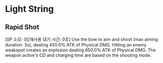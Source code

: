 # Light String

## Rapid Shot

[SP 소모: 0][재사용 대기 시간: 0초] Use the bow to aim and shoot (max aiming duration: 3s), dealing 450.0% ATK of Physical DMG. Hitting an enemy weakspot creates an explosion dealing 650.0% ATK of Physical DMG. The weapon active's CD and charging time are based on the shooting mode.
